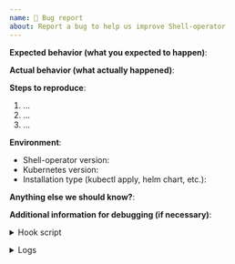 ```yaml
---
name: 🐛 Bug report
about: Report a bug to help us improve Shell-operator
---
```

<!--
           Thank you for sending a bug report! Here are some tips:

1. Please fill out the template below to make it easier to debug your problem.
2. If you are not sure if it is a bug or not, you can ask in Discussions.
-->

**Expected behavior (what you expected to happen)**:

**Actual behavior (what actually happened)**:

**Steps to reproduce**:
1. ...
2. ...
3. ...

**Environment**:
- Shell-operator version:
- Kubernetes version:
- Installation type (kubectl apply, helm chart, etc.):

**Anything else we should know?**:

**Additional information for debugging (if necessary)**:

<details><summary>Hook script</summary><br><pre>

</pre></details>

<details><summary>Logs</summary><br><pre>

</pre></details>